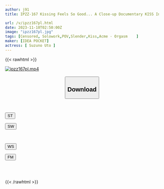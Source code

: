 ```yaml
---
author: j91
title: IPZZ-167 Kissing Feels So Good... A Close-up Documentary KISS Intercourse. A Man And A Woman Having Sweaty And Deep Kissing Sex... Suzuno Uto

url: /v/ipzz167pl.html
date: 2023-11-10T02:50:00Z
image: "ipzz167pl.jpg"
tags: [Censored, Solowork,POV,Slender,Kiss,Acme · Orgasm	]
maker: [IDEA POCKET]
actress: [ Suzuno Uto ]
---
```



{{< rawhtml >}}

<div class="video" data-videoid="Oa7klADgbQf9lX">
    <a href="javascript:;">
        <img src="https://my.j91.asia/v/ipzz167pl.jpg" width="WIDTH" height="HEIGHT" alt="ipzz167pl.mp4" loading="lazy">
    </a>
</div>

<script type="text/javascript" src="https://j91.asia/asset/on-demand-st.js"></script>

<br>
  <link rel="stylesheet" href="https://j91.asia/asset/bs5.css">
  
  <center>
  <button class="btn btn-primary" type="button" data-bs-toggle="collapse" data-bs-target=".multi-collapse" aria-expanded="false" aria-controls="multiCollapseExample1 multiCollapseExample2"><h2>Download</h2></button></center>
</p>
<div class="row">
  <div class="col">
    <div class="collapse multi-collapse" id="multiCollapseExample1">
      <div class="card card-body">
	      	      <br>
<div class="buttons">  
<p><a href="https://streamtape.to/v/Oa7klADgbQf9lX" target="_blank"><button class="btn-hover color-3"><i class="fa fa-download"></i> ST</button></a></p>
<p><a href="https://sfastwish.com/ysaemdrkjcq9" target="_blank"><button class="btn-hover color-2"><i class="fa fa-download"></i> SW</button></a></p></div>
    </div>
  </div>
</div>
  <div class="col">
    <div class="collapse multi-collapse" id="multiCollapseExample2">
      <div class="card card-body">
	      <br>
<div class="buttons">
<p><a href="javascript:;" target="_blank"><button class="btn-hover color-9"><i class="fa fa-download"></i> WS</button></a></p>
<p><a href="javascript:;" target="_blank"><button class="btn-hover color-8"><i class="fa fa-download"></i> FM</button></a></p></div>
<br><br>
      </div>
    </div>
  </div>
</div>

{{< /rawhtml >}}
